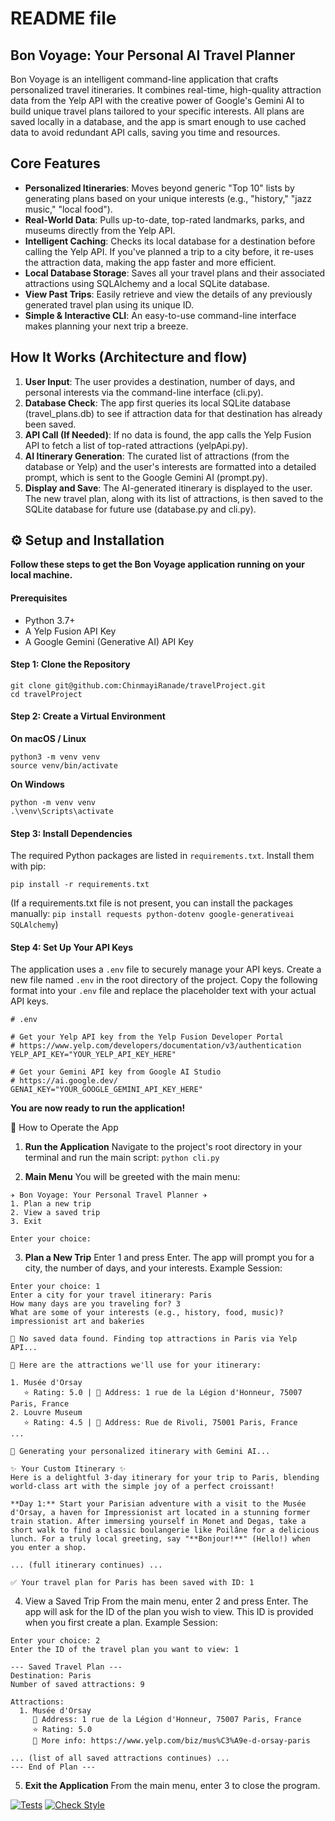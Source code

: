 # README file

## Bon Voyage: Your Personal AI Travel Planner
Bon Voyage is an intelligent command-line application that crafts personalized travel itineraries. It combines real-time, high-quality attraction data from the Yelp API with the creative power of Google's Gemini AI to build unique travel plans tailored to your specific interests. All plans are saved locally in a database, and the app is smart enough to use cached data to avoid redundant API calls, saving you time and resources.

## Core Features
- **Personalized Itineraries**: Moves beyond generic "Top 10" lists by generating plans based on your unique interests (e.g., "history," "jazz music," "local food").
- **Real-World Data**: Pulls up-to-date, top-rated landmarks, parks, and museums directly from the Yelp API.
- **Intelligent Caching**: Checks its local database for a destination before calling the Yelp API. If you've planned a trip to a city before, it re-uses the attraction data, making the app faster and more efficient.
- **Local Database Storage**: Saves all your travel plans and their associated attractions using SQLAlchemy and a local SQLite database.
- **View Past Trips**: Easily retrieve and view the details of any previously generated travel plan using its unique ID.
- **Simple & Interactive CLI**: An easy-to-use command-line interface makes planning your next trip a breeze.

## How It Works (Architecture and flow)
1. **User Input**: The user provides a destination, number of days, and personal interests via the command-line interface (cli.py).
2. **Database Check**: The app first queries its local SQLite database (travel_plans.db) to see if attraction data for that destination has already been saved.
3. **API Call (If Needed)**: If no data is found, the app calls the Yelp Fusion API to fetch a list of top-rated attractions (yelpApi.py).
4. **AI Itinerary Generation**: The curated list of attractions (from the database or Yelp) and the user's interests are formatted into a detailed prompt, which is sent to the Google Gemini AI (prompt.py).
5. **Display and Save**: The AI-generated itinerary is displayed to the user. The new travel plan, along with its list of attractions, is then saved to the SQLite database for future use (database.py and cli.py).

## ⚙️ Setup and Installation

**Follow these steps to get the Bon Voyage application running on your local machine.**

#### Prerequisites
- Python 3.7+
- A Yelp Fusion API Key
- A Google Gemini (Generative AI) API Key

#### Step 1: Clone the Repository
```
git clone git@github.com:ChinmayiRanade/travelProject.git
cd travelProject
```
#### Step 2: Create a Virtual Environment
**On macOS / Linux**
```
python3 -m venv venv
source venv/bin/activate
```
**On Windows**
```
python -m venv venv
.\venv\Scripts\activate
```

#### Step 3: Install Dependencies
The required Python packages are listed in `requirements.txt`. Install them with pip:

`pip install -r requirements.txt`

(If a requirements.txt file is not present, you can install the packages manually: `pip install requests python-dotenv google-generativeai SQLAlchemy`)

#### Step 4: Set Up Your API Keys
The application uses a `.env` file to securely manage your API keys.
Create a new file named `.env` in the root directory of the project.
Copy the following format into your `.env` file and replace the placeholder text with your actual API keys.
```
# .env

# Get your Yelp API key from the Yelp Fusion Developer Portal
# https://www.yelp.com/developers/documentation/v3/authentication
YELP_API_KEY="YOUR_YELP_API_KEY_HERE"

# Get your Gemini API key from Google AI Studio
# https://ai.google.dev/
GENAI_KEY="YOUR_GOOGLE_GEMINI_API_KEY_HERE"

```

**You are now ready to run the application!**

🚀 How to Operate the App
1. **Run the Application**
Navigate to the project's root directory in your terminal and run the main script:
`python cli.py`

2. **Main Menu**
You will be greeted with the main menu:

```
✈️ Bon Voyage: Your Personal Travel Planner ✈️
1. Plan a new trip
2. View a saved trip
3. Exit

Enter your choice:
```

3. **Plan a New Trip**
Enter 1 and press Enter.
The app will prompt you for a city, the number of days, and your interests.
Example Session:
```
Enter your choice: 1
Enter a city for your travel itinerary: Paris
How many days are you traveling for? 3
What are some of your interests (e.g., history, food, music)? impressionist art and bakeries

🔎 No saved data found. Finding top attractions in Paris via Yelp API...

📍 Here are the attractions we'll use for your itinerary:

1. Musée d'Orsay
   ⭐ Rating: 5.0 | 📍 Address: 1 rue de la Légion d'Honneur, 75007 Paris, France
2. Louvre Museum
   ⭐ Rating: 4.5 | 📍 Address: Rue de Rivoli, 75001 Paris, France
...

🤖 Generating your personalized itinerary with Gemini AI...

✨ Your Custom Itinerary ✨
Here is a delightful 3-day itinerary for your trip to Paris, blending world-class art with the simple joy of a perfect croissant!

**Day 1:** Start your Parisian adventure with a visit to the Musée d'Orsay, a haven for Impressionist art located in a stunning former train station. After immersing yourself in Monet and Degas, take a short walk to find a classic boulangerie like Poilâne for a delicious lunch. For a truly local greeting, say "**Bonjour!**" (Hello!) when you enter a shop.

... (full itinerary continues) ...

✅ Your travel plan for Paris has been saved with ID: 1
```

4. View a Saved Trip
From the main menu, enter 2 and press Enter.
The app will ask for the ID of the plan you wish to view. This ID is provided when you first create a plan.
Example Session:

```
Enter your choice: 2
Enter the ID of the travel plan you want to view: 1

--- Saved Travel Plan ---
Destination: Paris
Number of saved attractions: 9

Attractions:
  1. Musée d'Orsay
     📍 Address: 1 rue de la Légion d'Honneur, 75007 Paris, France
     ⭐ Rating: 5.0
     🔗 More info: https://www.yelp.com/biz/mus%C3%A9e-d-orsay-paris

... (list of all saved attractions continues) ...
--- End of Plan ---
```
5. **Exit the Application**
From the main menu, enter 3 to close the program.

[![Tests](https://github.com/ChinmayiRanade/travelProject/actions/workflows/tests.yml/badge.svg)](https://github.com/ChinmayiRanade/travelProject/actions/workflows/tests.yml)
[![Check Style](https://github.com/ChinmayiRanade/travelProject/actions/workflows/style-check.yml/badge.svg)](https://github.com/ChinmayiRanade/travelProject/actions/workflows/style-check.yml)
